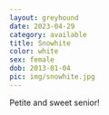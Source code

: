 ```yaml
---
layout: greyhound
date: 2023-04-29
category: available
title: Snowhite
color: white
sex: female
dob: 2013-01-04
pic: img/snowhite.jpg
---
```

Petite and sweet senior!
